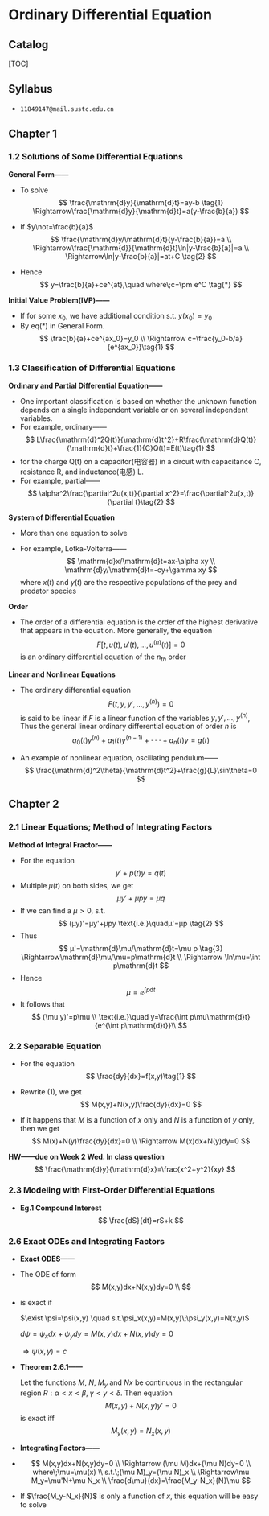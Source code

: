 # Ordinary Differential Equation

## Catalog 

[TOC]

## Syllabus

* `11849147@mail.sustc.edu.cn`



## Chapter 1

### 1.2 Solutions of Some Differential Equations

**General Form——**

* To solve
  $$
    \frac{\mathrm{d}y}{\mathrm{d}t}=ay-b \tag{1} 
	\Rightarrow\frac{\mathrm{d}y}{\mathrm{d}t}=a(y-\frac{b}{a}) 
  $$
* If $y\not=\frac{b}{a}$
  $$
    \frac{\mathrm{d}y/\mathrm{d}t}{y-\frac{b}{a}}=a \\
    \Rightarrow\frac{\mathrm{d}}{\mathrm{d}t}\ln|y-\frac{b}{a}|=a \\
    \Rightarrow\ln|y-\frac{b}{a}|=at+C \tag{2}
  $$

* Hence
  $$
  y=\frac{b}{a}+ce^{at},\quad where\;c=\pm e^C \tag{*}
  $$

**Initial Value Problem(IVP)——**

* If for some $x_0$, we have additional condition s.t. $y(x_0)=y_0$
* By eq(*) in General Form.
  $$
    \frac{b}{a}+ce^{ax_0}=y_0 \\
    \Rightarrow c=\frac{y_0-b/a}{e^{ax_0}}\tag{1}
  $$

### 1.3 Classification of Differential Equations

**Ordinary and Partial Differential Equation——**

* One important classification is based on whether the unknown function depends on a single independent variable or on several independent variables.
* For example, ordinary——
  $$
    L\frac{\mathrm{d}^2Q(t)}{\mathrm{d}t^2}+R\frac{\mathrm{d}Q(t)}{\mathrm{d}t}+\frac{1}{C}Q(t)=E(t)\tag{1} 
  $$
* for the charge Q(t) on a capacitor(电容器) in a circuit with capacitance C, resistance R, and inductance(电感) L.
* For example, partial——
  $$
    \alpha^2\frac{\partial^2u(x,t)}{\partial x^2}=\frac{\partial^2u(x,t)}{\partial t}\tag{2}
  $$

**System of Differential Equation**

* More than one equation to solve 

* For example, Lotka-Volterra——
  $$
  \mathrm{d}x/\mathrm{d}t=ax-\alpha xy \\
  \mathrm{d}y/\mathrm{d}t=-cy+\gamma xy
  $$
  where $x(t)$ and $y(t)$ are the respective populations of the prey and predator species

**Order**

* The order of a differential equation is the order of the highest derivative that appears in the equation. More generally, the equation
  $$
  F[t,u(t),u'(t),...,u^{(n)}(t)]=0
  $$
  is an ordinary differential equation of the $n_{th}$ order

**Linear and Nonlinear Equations**

* The ordinary differential equation
  $$
  F(t,y,y',...,y^{(n)})=0
  $$
  is said to be linear if $F$ is a linear function of the variables $y,y',...,y^{(n)}$, Thus the general linear ordinary differential equation of order $n$ is
  $$
  a_0(t)y^{(n)}+a_1(t)y^{(n-1)}+\cdot\cdot\cdot+a_n(t)y=g(t)
  $$

* An example of nonlinear equation, oscillating pendulum——
  $$
  \frac{\mathrm{d}^2\theta}{\mathrm{d}t^2}+\frac{g}{L}\sin\theta=0
  $$
  

## Chapter 2

### 2.1 Linear Equations; Method of Integrating Factors

**Method of Integral Fractor——**

* For the equation
  $$
  y'+p(t)y=q(t)
  $$
* Multiple $μ(t)$ on both sides, we get
  $$
    μy'+μpy=μq \tag{1} 
  $$
* If we can find a $μ>0​$, s.t.
  $$
  	(μy)'=μy'+μpy 
   	\text{i.e.}\quadμ'=μp \tag{2}
  $$
* Thus 
  $$
    μ'=\mathrm{d}\mu/\mathrm{d}t=\mu p \tag{3}
    \Rightarrow\mathrm{d}\mu/\mu=p\mathrm{d}t \\
    \Rightarrow \ln\mu=\int p\mathrm{d}t
  $$
* Hence 
  $$
  \mu=e^{\int p\mathrm{d}t}
  $$
* It follows that
  $$
  (\mu y)'=p\mu \\
  \text{i.e.}\quad y=\frac{\int p\mu\mathrm{d}t}{e^{\int p\mathrm{d}t}}\\
  $$

### 2.2 Separable Equation

* For the equation
  $$
  \frac{dy}{dx}=f(x,y)\tag{1}
  $$

* Rewrite (1), we get
  $$
  M(x,y)+N(x,y)\frac{dy}{dx}=0
  $$

* If it happens that $M$ is a function of $x$ only and $N$ is a function of $y$ only, then we get
  $$
  M(x)+N(y)\frac{dy}{dx}=0 \\
  \Rightarrow M(x)dx+N(y)dy=0
  $$



**HW——due on Week 2 Wed. In class question**
$$
\frac{\mathrm{d}y}{\mathrm{d}x}=\frac{x^2+y^2}{xy}
$$

### 2.3 Modeling with First-Order Differential Equations

* **Eg.1 Compound Interest**
  $$
  \frac{dS}{dt}=rS+k
  $$
  

### 2.6 Exact ODEs and Integrating Factors

* **Exact ODES——**

* The ODE of form
  $$
  M(x,y)dx+N(x,y)dy=0 \\
  $$

* is exact if 

  $\exist \psi=\psi(x,y) \quad s.t.\psi_x(x,y)=M(x,y)\;\psi_y(x,y)=N(x,y)$

  $d\psi=\psi_xdx+\psi_ydy=M(x,y)dx+N(x,y)dy=0$

  $\Rightarrow\psi(x,y)=c$

  

* **Theorem 2.6.1——**

  Let the functions $M$, $N$, $M_y$ and $Nx$ be continuous in the rectangular region $R:\alpha<x<\beta,\;\gamma<y<\delta$. Then equation
  $$
  M(x,y)+N(x,y)y'=0
  $$
  is exact iff
  $$
  M_y(x,y)=N_x(x,y)
  $$



* **Integrating Factors——**

* $$
  M(x,y)dx+N(x,y)dy=0 \\
  \Rightarrow (\mu M)dx+(\mu N)dy=0 \\
  where\;\mu=\mu(x) \\
  s.t.\;(\mu M)_y=(\mu N)_x \\
  \Rightarrow\mu M_y=\mu'N+\mu N_x \\
  \frac{d\mu}{dx}=\frac{M_y-N_x}{N}\mu
  $$

* If $\frac{M_y-N_x}{N}$ is only a function of $x$, this equation will be easy to solve